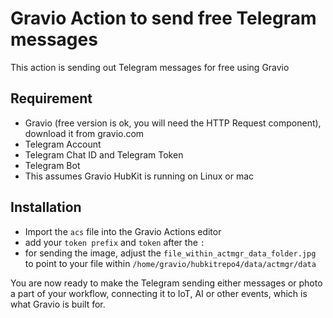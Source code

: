 # Gravio Action to send free Telegram messages
This action is sending out Telegram messages for free using Gravio

## Requirement
- Gravio (free version is ok, you will need the HTTP Request component), download it from gravio.com
- Telegram Account
- Telegram Chat ID and Telegram Token
- Telegram Bot
- This assumes Gravio HubKit is running on Linux or mac

## Installation
- Import the `acs` file into the Gravio Actions editor
- add your `token prefix` and `token` after the `:`
- for sending the image, adjust the `file_within_actmgr_data_folder.jpg` to point to your file within `/home/gravio/hubkitrepo4/data/actmgr/data`

You are now ready to make the Telegram sending either messages or photo a part of your workflow, connecting it to IoT, AI or other events, which is what Gravio is built for.
